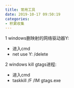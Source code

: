 ```yaml
---
title: 常用工具
date: 2019-10-17 09:50:19
categories:
- 积累收集
---
```


1 windows删映射的网络驱动器Y:  
* 进入cmd
* net use Y: /delete

2 windows kill gtags进程:  
* 进入cmd
* taskkill /F /IM gtags.exe






